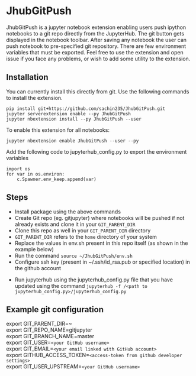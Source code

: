 # JhubGitPush

JhubGitPush is a jupyter notebook extension enabling users push ipython notebooks to a git repo directly from the JupyterHub. 
The git button gets displayed in the notebook toolbar. After saving any notebook
the user can push notebook to pre-specified git repository. There are few
environment variables that must be exported. 
Feel free to use the extension and open issue if you face any problems, or wish to add some utility to the extension.

## Installation

You can currently install this directly from git. 
Use the following commands to install the extension.

```
pip install git+https://github.com/sachin235/JhubGitPush.git
jupyter serverextension enable --py JhubGitPush
jupyter nbextension install --py JhubGitPush --user

```

To enable this extension for all notebooks:

```
jupyter nbextension enable JhubGitPush --user --py 

```

Add the following code to jupyterhub_config.py to export the environment variables

```
import os
for var in os.environ:
    c.Spawner.env_keep.append(var)
```


## Steps

* Install package using the above commands
* Create Git repo (eg. gitjupyter) where notebooks will be pushed if not already exists and clone it in your `GIT_PARENT_DIR`
* Clone this repo as well in your `GIT_PARENT_DIR` directory
* `GIT_PARENT_DIR` refers to the `home` directory of your system
* Replace the values in env.sh present in this repo itself (as shown in the example below)
* Run the command `source ~/JhubGitPush/env.sh`
* Configure ssh key (present in ~/.ssh/id_rsa.pub or specified location) in the github account
<!-- * Run jupyter notebook from within your repo directory (eg. gitjupyter here) -->
* Run jupyterhub using the jupyterhub_config.py file that you have updated using the command
`jupyterhub -f /<path to jupyterhub_config.py>/jupyterhub_config.py`



## Example git configuration
export GIT_PARENT_DIR=~ <br />
export GIT_REPO_NAME=gitjupyter <br />
export GIT_BRANCH_NAME=master <br />
export GIT_USER=`<your GitHub username>` <br />
export GIT_EMAIL=`<your email linked with GitHub account>` <br />
export GITHUB_ACCESS_TOKEN=`<access-token from github developer settings>` <br />
export GIT_USER_UPSTREAM=`<your GitHub username>` <br />


<!-- ## Working Demo -->
